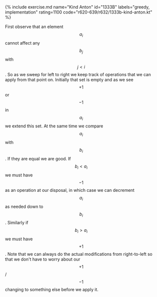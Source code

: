 {% include exercise.md name="Kind Anton" id="1333B" labels="greedy, implementation" rating=1100 code="r620-639/r632/1333b-kind-anton.kt" %}

First observe that an element $$a_i$$ cannot affect any $$b_j$$ with $$j < i$$.  So as we sweep for left to right we keep track of operations that we can apply from that point on.  Initially that set is empty and as we see $$+1$$ or $$-1$$ in $$a_i$$ we extend this set.  At the same time we compare $$a_i$$ with $$b_i$$.  If they are equal we are good.  If $$b_i < a_i$$ we must have $$-1$$ as an operation at our disposal, in which case we can decrement $$a_i$$ as needed down to $$b_i$$.  Similarly if $$b_i > a_i$$ we must have $$+1$$.  Note that we can always do the actual modifications from right-to-left so that we don't have to worry about our $$+1$$ / $$-1$$ changing to something else before we apply it.
